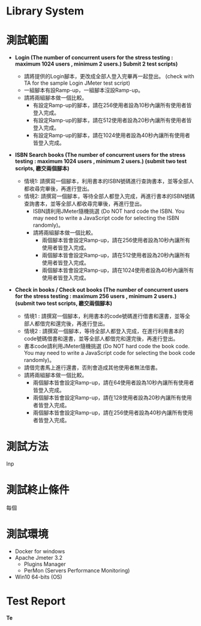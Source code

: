 # Library System
# 測試範圍
* **Login (The number of concurrent users for the stress testing : maximum 1024 users , minimum 2 users.) Submit 2 test scripts)**
    * 請將提供的Login腳本，更改成全部人登入完畢再一起登出。 (check with TA for the sample Login JMeter test script)
    * 一組腳本有設Ramp-up，一組腳本沒設Ramp-up。
    * 請將兩組腳本做一個比較。
      * 有設定Ramp-up的腳本，請在256使用者設為10秒內讓所有使用者皆登入完成。
      * 有設定Ramp-up的腳本，請在512使用者設為20秒內讓所有使用者皆登入完成。
      * 有設定Ramp-up的腳本，請在1024使用者設為40秒內讓所有使用者皆登入完成。
 
* **ISBN Search books (The number of concurrent users for the stress testing : maximum 1024 users , minimum 2 users.) (submit two test scripts, 繳交兩個腳本)**
  * 情境1: 請撰寫一個腳本，利用書本的ISBN號碼進行查詢書本，並等全部人都收尋完畢後，再進行登出。
  * 情境2: 請撰寫一個腳本，等待全部人都登入完成，再進行書本的ISBN號碼查詢書本，並等全部人都收尋完畢後，再進行登出。
    * ISBN請利用JMeter隨機挑選 (Do NOT hard code the ISBN. You may need to write a JavaScript code for selecting the ISBN randomly)。
    * 請將兩組腳本做一個比較。
      * 兩個腳本皆會設定Ramp-up，請在256使用者設為10秒內讓所有使用者皆登入完成。
      * 兩個腳本皆會設定Ramp-up，請在512使用者設為20秒內讓所有使用者皆登入完成。
      * 兩個腳本皆會設定Ramp-up，請在1024使用者設為40秒內讓所有使用者皆登入完成。
* **Check in books / Check out books (The number of concurrent users for the stress testing : maximum 256 users , minimum 2 users.) (submit two test scripts, 繳交兩個腳本)**
  * 情境1 : 請撰寫一個腳本，利用書本的code號碼進行借書和還書，並等全部人都借完和還完後，再進行登出。
  * 情境2 : 請撰寫一個腳本，等待全部人都登入完成，在進行利用書本的code號碼借書和還書，並等全部人都借完和還完後，再進行登出。
  * 書本code請利用JMeter隨機挑選 (Do NOT hard code the book code. You may need to write a JavaScript code for selecting the book code randomly)。
  * 請借完書馬上進行還書，否則會造成其他使用者無法借書。
  * 請將兩組腳本做一個比較。
    * 兩個腳本皆會設定Ramp-up，請在64使用者設為10秒內讓所有使用者皆登入完成。
    * 兩個腳本皆會設定Ramp-up，請在128使用者設為20秒內讓所有使用者皆登入完成。
    * 兩個腳本皆會設定Ramp-up，請在256使用者設為40秒內讓所有使用者皆登入完成。

# 測試方法
Inp 

# 測試終止條件
每個

# 測試環境
* Docker for windows
* Apache Jmeter 3.2
   * Plugins Manager
   * PerMon (Servers Performance Monitoring)
* Win10 64-bits (OS)

# Test Report
**Te**
